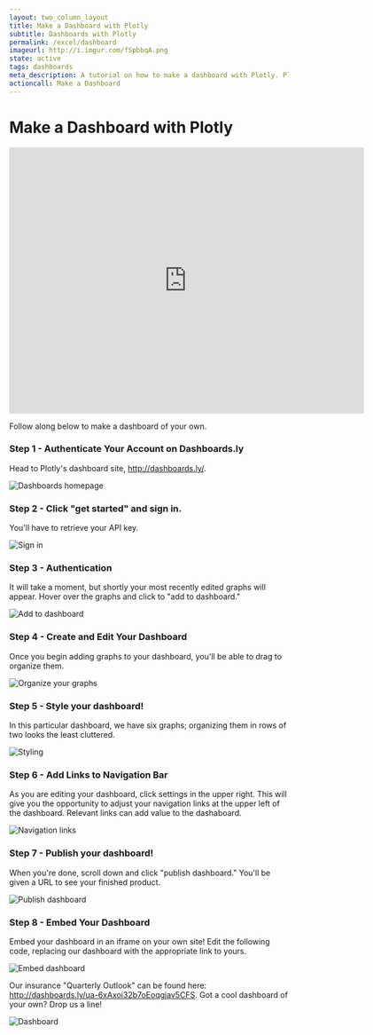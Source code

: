 ```yaml
---
layout: two_column_layout
title: Make a Dashboard with Plotly
subtitle: Dashboards with Plotly
permalink: /excel/dashboard
imageurl: http://i.imgur.com/fSpbbqA.png
state: active
tags: dashboards
meta_description: A tutorial on how to make a dashboard with Plotly. Plotly is the easiest and fastest way to make and share graphs online.
actioncall: Make a Dashboard
---
```


# Make a Dashboard with Plotly

<iframe width="640" height="480" frameborder="0" seamless="seamless" scrolling="no" src="http://dashboards.ly/ua-6xAxoi32b7oEoqgjav5CFS"></iframe>

Follow along below to make a dashboard of your own.

### Step 1 - Authenticate Your Account on Dashboards.ly

Head to Plotly's dashboard site, http://dashboards.ly/.

![Dashboards homepage](http://i.imgur.com/5DyFtIl.png)
 
### Step 2 - Click "get started" and sign in. 

You'll have to retrieve your API key.
 
![Sign in](http://i.imgur.com/CO5K1Nh.png)

### Step 3 - Authentication

It will take a moment, but shortly your most recently edited graphs will appear. Hover over the graphs and click to "add to dashboard."

![Add to dashboard](http://i.imgur.com/PTHsUP3.png)   
   
### Step 4 - Create and Edit Your Dashboard 

Once you begin adding graphs to your dashboard, you'll be able to drag to organize them.
   
![Organize your graphs](http://i.imgur.com/az5lky1.png)

### Step 5 - Style your dashboard! 

In this particular dashboard, we have six graphs; organizing them in rows of two looks the least cluttered.

![Styling](http://i.imgur.com/v7tXvXQ.png)

### Step 6 - Add Links to Navigation Bar

As you are editing your dashboard, click settings in the upper right. This will give you the opportunity to adjust your navigation links at the upper left of the dashboard. Relevant links can add value to the dashaboard. 

![Navigation links](http://i.imgur.com/m2T5Kra.png)

### Step 7 - Publish your dashboard! 

When you're done, scroll down and click "publish dashboard." You'll be given a URL to see your finished product.

![Publish dashboard](http://i.imgur.com/jvtVyVT.png)

### Step 8 - Embed Your Dashboard
 
Embed your dashboard in an iframe on your own site! Edit the following code, replacing our dashboard with the appropriate link to yours.

![Embed dashboard](http://i.imgur.com/L1Ky4CJ.png)
   
Our insurance "Quarterly Outlook" can be found here: http://dashboards.ly/ua-6xAxoi32b7oEoqgjav5CFS. Got a cool dashboard of your own? Drop us a line!

![Dashboard](http://i.imgur.com/uhxCioO.png)
